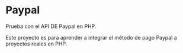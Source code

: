 # Paypal
Prueba con el API DE Paypal en PHP.

Este proyecto es para aprender a integrar el método de pago Paypal a proyectos reales en PHP.
